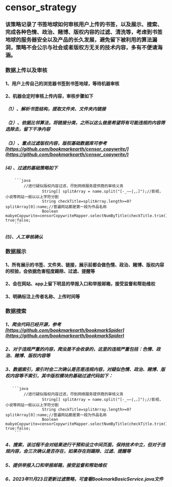 # censor_strategy

### 该策略记录了书签地球如何审核用户上传的书签，以及展示、搜索、完成各种色情、政治、赌博、版权内容的过滤、清洗等，考虑到书签地球的服务器安全以及产品的长久发展，避免留下被利用的算法漏洞，策略不会公示与社会或者版权方无关的技术内容，多有不便请海涵。

### 数据上传以及审核
#### 1、用户上传自己的浏览器书签到书签地球，等待机器审核
#### 2、机器会定时审核上传内容，审核步骤如下
##### （1）、解析书签结构，提取文件夹、文件夹内链接
##### （2）、依据比邻算法，将链接分类，之所以这么做是希望将有可能违规的内容筛选除去，留下干净内容
##### （3）、重点过滤版权内容，版权基础数据库可参考[https://github.com/bookmarkearth/censor_copywrite/](https://github.com/bookmarkearth/censor_copywrite/)
#####  (4) 、过滤的基础策略如下
        ```java
          	//进行疑似版权内容过滤，尽到网络服务提供商的审核义务
    				String[] splitArray = name.split("[-_——|,，]");//影视，小说等网站一般以以上字符分割
    				String checkTitle=splitArray.length>=0?splitArray[0]:name;//普遍网站都是第一段为作品名称
    				Boolean mabyeCopywrite=censorCopywriteMapper.selectNumByTitle(checkTitle.trim())>0?true:false;
        ```
#####  (5)、人工审核确认

### 数据展示
#### 1、所有展示的书签、文件夹、链接，展示前都会做色情、政治、赌博、版权内容的校验，会依据危害程度踢除、过滤、提醒等
#### 2、会在网站、app上留下明显的举报入口和举报邮箱，接受监督和帮助维权
#### 3、明确标注上传者名称、上传时间等

### 数据搜索
##### 1、爬虫代码已经开源，参考[https://github.com/bookmarkearth/bookmarkSpider](https://github.com/bookmarkearth/bookmarkSpider)
##### 2、对于违规严重的内容，爬虫是不会收录的，这里的违规严重包括：色情、政治、赌博、版权内容等
##### 3、数据索引，索引时会二次确认是否是违规内容，对疑似色情、政治、赌博、版权内容等不索引，其中版权模块的基础过滤代码如下：
       ```java
          	//进行疑似版权内容过滤，尽到网络服务提供商的审核义务
    				String[] splitArray = name.split("[-_——|,，]");//影视，小说等网站一般以以上字符分割
    				String checkTitle=splitArray.length>=0?splitArray[0]:name;//普遍网站都是第一段为作品名称
    				Boolean mabyeCopywrite=censorCopywriteMapper.selectNumByTitle(checkTitle.trim())>0?true:false;
        ```
##### 4、搜索，该过程不会对结果进行干预和设立中间页面，保持技术中立，但对于违规内容，会三次确认是否存在，如果存在则踢除、过滤、提醒等
##### 5、提供举报入口和举报邮箱，接受监督和帮助维权
##### 6、2023年11月23日更新过滤策略，可查看BookmarkBasicService.java文件 

        
